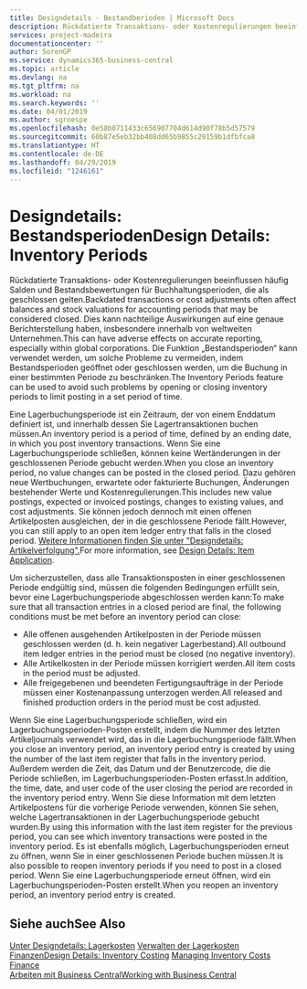 ```yaml
---
title: Designdetails - Bestandberioden | Microsoft Docs
description: Rückdatierte Transaktions- oder Kostenregulierungen beeinflussen häufig Salden und Bestandsbewertungen für Buchhaltungsperioden, die als geschlossen gelten. Dies kann nachteilige Auswirkungen auf eine genaue Berichterstellung haben, insbesondere innerhalb von weltweiten Unternehmen. Die Funktion „Bestandsperioden“ kann verwendet werden, um solche Probleme zu vermeiden, indem Bestandsperioden geöffnet oder geschlossen werden, um die Buchung in einer bestimmten Periode zu beschränken.
services: project-madeira
documentationcenter: ''
author: SorenGP
ms.service: dynamics365-business-central
ms.topic: article
ms.devlang: na
ms.tgt_pltfrm: na
ms.workload: na
ms.search.keywords: ''
ms.date: 04/01/2019
ms.author: sgroespe
ms.openlocfilehash: 0e58b0711433c656907704d614d90f78b5d57579
ms.sourcegitcommit: 60b87e5eb32bb408dd65b9855c29159b1dfbfca8
ms.translationtype: HT
ms.contentlocale: de-DE
ms.lasthandoff: 04/29/2019
ms.locfileid: "1246161"
---
```

# <a name="design-details-inventory-periods"></a><span data-ttu-id="e7fc6-105">Designdetails: Bestandsperioden</span><span class="sxs-lookup"><span data-stu-id="e7fc6-105">Design Details: Inventory Periods</span></span>
<span data-ttu-id="e7fc6-106">Rückdatierte Transaktions- oder Kostenregulierungen beeinflussen häufig Salden und Bestandsbewertungen für Buchhaltungsperioden, die als geschlossen gelten.</span><span class="sxs-lookup"><span data-stu-id="e7fc6-106">Backdated transactions or cost adjustments often affect balances and stock valuations for accounting periods that may be considered closed.</span></span> <span data-ttu-id="e7fc6-107">Dies kann nachteilige Auswirkungen auf eine genaue Berichterstellung haben, insbesondere innerhalb von weltweiten Unternehmen.</span><span class="sxs-lookup"><span data-stu-id="e7fc6-107">This can have adverse effects on accurate reporting, especially within global corporations.</span></span> <span data-ttu-id="e7fc6-108">Die Funktion „Bestandsperioden“ kann verwendet werden, um solche Probleme zu vermeiden, indem Bestandsperioden geöffnet oder geschlossen werden, um die Buchung in einer bestimmten Periode zu beschränken.</span><span class="sxs-lookup"><span data-stu-id="e7fc6-108">The Inventory Periods feature can be used to avoid such problems by opening or closing inventory periods to limit posting in a set period of time.</span></span>  

 <span data-ttu-id="e7fc6-109">Eine Lagerbuchungsperiode ist ein Zeitraum, der von einem Enddatum definiert ist, und innerhalb dessen Sie Lagertransaktionen buchen müssen.</span><span class="sxs-lookup"><span data-stu-id="e7fc6-109">An inventory period is a period of time, defined by an ending date, in which you post inventory transactions.</span></span> <span data-ttu-id="e7fc6-110">Wenn Sie eine Lagerbuchungsperiode schließen, können keine Wertänderungen in der geschlossenen Periode gebucht werden.</span><span class="sxs-lookup"><span data-stu-id="e7fc6-110">When you close an inventory period, no value changes can be posted in the closed period.</span></span> <span data-ttu-id="e7fc6-111">Dazu gehören neue Wertbuchungen, erwartete oder fakturierte Buchungen, Änderungen bestehender Werte und Kostenregulierungen.</span><span class="sxs-lookup"><span data-stu-id="e7fc6-111">This includes new value postings, expected or invoiced postings, changes to existing values, and cost adjustments.</span></span> <span data-ttu-id="e7fc6-112">Sie können jedoch dennoch mit einen offenen Artikelposten ausgleichen, der in die geschlossene Periode fällt.</span><span class="sxs-lookup"><span data-stu-id="e7fc6-112">However, you can still apply to an open item ledger entry that falls in the closed period.</span></span> <span data-ttu-id="e7fc6-113">[Weitere Informationen finden Sie unter "Designdetails: Artikelverfolgung".](design-details-item-application.md)</span><span class="sxs-lookup"><span data-stu-id="e7fc6-113">For more information, see [Design Details: Item Application](design-details-item-application.md).</span></span>  

 <span data-ttu-id="e7fc6-114">Um sicherzustellen, dass alle Transaktionsposten in einer geschlossenen Periode endgültig sind, müssen die folgenden Bedingungen erfüllt sein, bevor eine Lagerbuchungsperiode abgeschlossen werden kann:</span><span class="sxs-lookup"><span data-stu-id="e7fc6-114">To make sure that all transaction entries in a closed period are final, the following conditions must be met before an inventory period can close:</span></span>  

-   <span data-ttu-id="e7fc6-115">Alle offenen ausgehenden Artikelposten in der Periode müssen geschlossen werden (d. h. kein negativer Lagerbestand).</span><span class="sxs-lookup"><span data-stu-id="e7fc6-115">All outbound item ledger entries in the period must be closed (no negative inventory).</span></span>  
-   <span data-ttu-id="e7fc6-116">Alle Artikelkosten in der Periode müssen korrigiert werden.</span><span class="sxs-lookup"><span data-stu-id="e7fc6-116">All item costs in the period must be adjusted.</span></span>  
-   <span data-ttu-id="e7fc6-117">Alle freigegebenen und beendeten Fertigungsaufträge in der Periode müssen einer Kostenanpassung unterzogen werden.</span><span class="sxs-lookup"><span data-stu-id="e7fc6-117">All released and finished production orders in the period must be cost adjusted.</span></span>  

 <span data-ttu-id="e7fc6-118">Wenn Sie eine Lagerbuchungsperiode schließen, wird ein Lagerbuchungsperioden-Posten erstellt, indem die Nummer des letzten Artikeljournals verwendet wird, das in die Lagerbuchungsperiode fällt.</span><span class="sxs-lookup"><span data-stu-id="e7fc6-118">When you close an inventory period, an inventory period entry is created by using the number of the last item register that falls in the inventory period.</span></span> <span data-ttu-id="e7fc6-119">Außerdem werden die Zeit, das Datum und der Benutzercode, die die Periode schließen, im Lagerbuchungsperioden-Posten erfasst.</span><span class="sxs-lookup"><span data-stu-id="e7fc6-119">In addition, the time, date, and user code of the user closing the period are recorded in the inventory period entry.</span></span> <span data-ttu-id="e7fc6-120">Wenn Sie diese Information mit dem letzten Artikelpostens für die vorherige Periode verwenden, können Sie sehen, welche Lagertransaktionen in der Lagerbuchungsperiode gebucht wurden.</span><span class="sxs-lookup"><span data-stu-id="e7fc6-120">By using this information with the last item register for the previous period, you can see which inventory transactions were posted in the inventory period.</span></span> <span data-ttu-id="e7fc6-121">Es ist ebenfalls möglich, Lagerbuchungsperioden erneut zu öffnen, wenn Sie in einer geschlossenen Periode buchen müssen.</span><span class="sxs-lookup"><span data-stu-id="e7fc6-121">It is also possible to reopen inventory periods if you need to post in a closed period.</span></span> <span data-ttu-id="e7fc6-122">Wenn Sie eine Lagerbuchungsperiode erneut öffnen, wird ein Lagerbuchungsperioden-Posten erstellt.</span><span class="sxs-lookup"><span data-stu-id="e7fc6-122">When you reopen an inventory period, an inventory period entry is created.</span></span>  

## <a name="see-also"></a><span data-ttu-id="e7fc6-123">Siehe auch</span><span class="sxs-lookup"><span data-stu-id="e7fc6-123">See Also</span></span>  
 <span data-ttu-id="e7fc6-124">[Unter Designdetails: Lagerkosten](design-details-inventory-costing.md) [Verwalten der Lagerkosten](finance-manage-inventory-costs.md) [Finanzen](finance.md)</span><span class="sxs-lookup"><span data-stu-id="e7fc6-124">[Design Details: Inventory Costing](design-details-inventory-costing.md) [Managing Inventory Costs](finance-manage-inventory-costs.md) [Finance](finance.md)</span></span>  
 [<span data-ttu-id="e7fc6-125">Arbeiten mit  Business Central</span><span class="sxs-lookup"><span data-stu-id="e7fc6-125">Working with Business Central</span></span>](ui-work-product.md)
